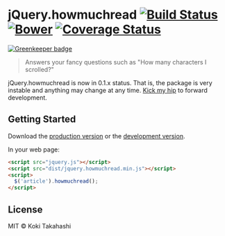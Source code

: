 # jQuery.howmuchread [![Build Status][travis-image]][travis-url] [![Bower][bower-image]][bower-url] [![Coverage Status][coveralls-image]][coveralls-url]

[![Greenkeeper badge](https://badges.greenkeeper.io/hakatashi/jquery.howmuchread.svg)](https://greenkeeper.io/)

> Answers your fancy questions such as "How many characters I scrolled?"

[travis-url]: https://travis-ci.org/hakatashi/jquery.howmuchread
[travis-image]: https://travis-ci.org/hakatashi/jquery.howmuchread.svg?branch=master
[bower-url]: http://bower.io/search/?q=jquery.howmuchread
[bower-image]: https://img.shields.io/bower/v/jquery.howmuchread.svg
[coveralls-url]: https://coveralls.io/r/hakatashi/jquery.howmuchread
[coveralls-image]: https://coveralls.io/repos/hakatashi/jquery.howmuchread/badge.svg

jQuery.howmuchread is now in 0.1.x status. That is, the package is very instable
and anything may change at any time. [Kick my hip][tweet] to forward development.

[tweet]: https://twitter.com/intent/tweet?text=@hakatashi%20

## Getting Started

Download the [production version][min] or the [development version][max].

[min]: https://raw.githubusercontent.com/hakatashi/jquery.howmuchread/master/dist/jquery.howmuchread.min.js
[max]: https://raw.githubusercontent.com/hakatashi/jquery.howmuchread/master/dist/jquery.howmuchread.js

In your web page:

```html
<script src="jquery.js"></script>
<script src="dist/jquery.howmuchread.min.js"></script>
<script>
  $('article').howmuchread();
</script>
```

## License

MIT © Koki Takahashi
